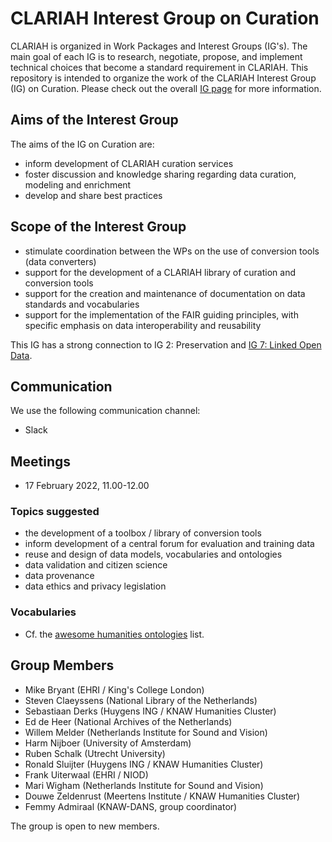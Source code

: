 # CLARIAH Interest Group on Curation

CLARIAH is organized in Work Packages and Interest Groups (IG's). The main goal of each IG is to research, negotiate, propose, and implement technical choices that become a standard requirement in CLARIAH. This repository is intended to organize the work of the CLARIAH Interest Group (IG) on Curation. Please check out the overall [IG page](https://github.com/clariah/ig/) for more information.

## Aims of the Interest Group

The aims of the IG on Curation are:
- inform development of CLARIAH curation services
- foster discussion and knowledge sharing regarding data curation, modeling and enrichment
- develop and share best practices


## Scope of the Interest Group

- stimulate coordination between the WPs on the use of conversion tools (data converters) 
- support for the development of a CLARIAH library of curation and conversion tools
- support for the creation and maintenance of documentation on data standards and vocabularies
- support for the implementation of the FAIR guiding principles, with specific emphasis on data interoperability and reusability

This IG has a strong connection to IG 2: Preservation and [IG 7: Linked Open Data](https://github.com/CLARIAH/IG-LOD).

## Communication

We use the following communication channel:
- Slack

## Meetings
- 17 February 2022, 11.00-12.00

### Topics suggested
-  the development of a toolbox / library of conversion tools
-  inform development of a central forum for evaluation and training data
-  reuse and design of data models, vocabularies and ontologies
-  data validation and citizen science
-  data provenance
-  data ethics and privacy legislation

### Vocabularies
- Cf. the [awesome humanities ontologies](https://github.com/CLARIAH/awesome-humanities-ontologies) list.

## Group Members
- Mike Bryant (EHRI / King's College London)
- Steven Claeyssens (National Library of the Netherlands)
- Sebastiaan Derks (Huygens ING / KNAW Humanities Cluster)
- Ed de Heer (National Archives of the Netherlands)
- Willem Melder (Netherlands Institute for Sound and Vision)
- Harm Nijboer (University of Amsterdam)
- Ruben Schalk (Utrecht University)
- Ronald Sluijter (Huygens ING / KNAW Humanities Cluster)
- Frank Uiterwaal (EHRI / NIOD)
- Mari Wigham (Netherlands Institute for Sound and Vision)
- Douwe Zeldenrust (Meertens Institute / KNAW Humanities Cluster)
- Femmy Admiraal (KNAW-DANS, group coordinator)

The group is open to new members. 

